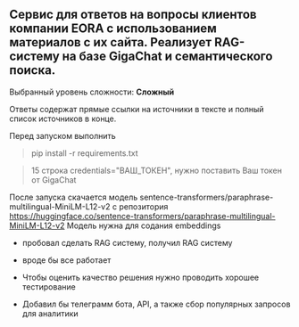 ## Сервис для ответов на вопросы клиентов компании EORA с использованием материалов с их сайта. Реализует RAG-систему на базе GigaChat и семантического поиска.

Выбранный уровень сложности: **Сложный**

Ответы содержат прямые ссылки на источники в тексте и полный список источников в конце.

Перед запуском выполнить
> pip install -r requirements.txt

> 15 строка credentials="ВАШ_ТОКЕН", нужно поставить Ваш токен от GigaChat

После запуска скачается модель sentence-transformers/paraphrase-multilingual-MiniLM-L12-v2 с репозитория https://huggingface.co/sentence-transformers/paraphrase-multilingual-MiniLM-L12-v2
Модель нужна для содания embeddings

 - пробовал сделать RAG систему, получил RAG систему
 - вроде бы все работает
 - Чтобы оценить качество решения нужно проводить хорошее тестирование

 - Добавил бы телеграмм бота, API, а также сбор популярных запросов для аналитики


